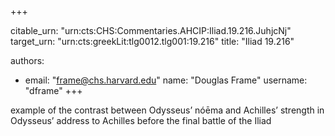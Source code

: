 +++


citable_urn: "urn:cts:CHS:Commentaries.AHCIP:Iliad.19.216.JuhjcNj"
target_urn: "urn:cts:greekLit:tlg0012.tlg001:19.216"
title: "Iliad 19.216"

authors:
- email: "frame@chs.harvard.edu"
  name: "Douglas Frame"
  username: "dframe"
+++

<p>example of the contrast between Odysseus’ nóēma and Achilles’ strength in Odysseus’ address to Achilles before the final battle of the Iliad</p>